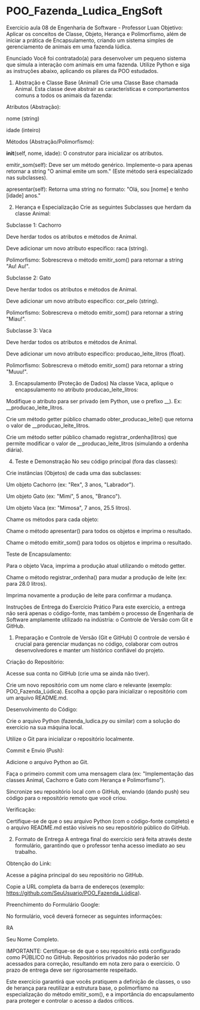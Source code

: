 # POO_Fazenda_Ludica_EngSoft
Exercício aula 08 de Engenharia de Software - Professor Luan
Objetivo: Aplicar os conceitos de Classe, Objeto, Herança e Polimorfismo, além de iniciar a prática de Encapsulamento, criando um sistema simples de gerenciamento de animais em uma fazenda lúdica.

Enunciado
Você foi contratado(a) para desenvolver um pequeno sistema que simula a interação com animais em uma fazenda. Utilize Python e siga as instruções abaixo, aplicando os pilares da POO estudados.

1. Abstração e Classe Base (Animal)
Crie uma Classe Base chamada Animal. Esta classe deve abstrair as características e comportamentos comuns a todos os animais da fazenda:

Atributos (Abstração):

nome (string)

idade (inteiro)

Métodos (Abstração/Polimorfismo):

__init__(self, nome, idade): O construtor para inicializar os atributos.

emitir_som(self): Deve ser um método genérico. Implemente-o para apenas retornar a string "O animal emite um som." (Este método será especializado nas subclasses).

apresentar(self): Retorna uma string no formato: "Olá, sou [nome] e tenho [idade] anos."

2. Herança e Especialização
Crie as seguintes Subclasses que herdam da classe Animal:

Subclasse 1: Cachorro

Deve herdar todos os atributos e métodos de Animal.

Deve adicionar um novo atributo específico: raca (string).
  
Polimorfismo: Sobrescreva o método emitir_som() para retornar a string "Au! Au!".

Subclasse 2: Gato

Deve herdar todos os atributos e métodos de Animal.

Deve adicionar um novo atributo específico: cor_pelo (string).

Polimorfismo: Sobrescreva o método emitir_som() para retornar a string "Miau!".

Subclasse 3: Vaca

Deve herdar todos os atributos e métodos de Animal.

Deve adicionar um novo atributo específico: producao_leite_litros (float).

Polimorfismo: Sobrescreva o método emitir_som() para retornar a string "Muuu!".

3. Encapsulamento (Proteção de Dados)
Na classe Vaca, aplique o encapsulamento no atributo producao_leite_litros:

Modifique o atributo para ser privado (em Python, use o prefixo __). Ex: __producao_leite_litros.

Crie um método getter público chamado obter_producao_leite() que retorna o valor de __producao_leite_litros.

Crie um método setter público chamado registrar_ordenha(litros) que permite modificar o valor de __producao_leite_litros (simulando a ordenha diária).

4. Teste e Demonstração
No seu código principal (fora das classes):

Crie instâncias (Objetos) de cada uma das subclasses:

Um objeto Cachorro (ex: "Rex", 3 anos, "Labrador").

Um objeto Gato (ex: "Mimi", 5 anos, "Branco").

Um objeto Vaca (ex: "Mimosa", 7 anos, 25.5 litros).

Chame os métodos para cada objeto:

Chame o método apresentar() para todos os objetos e imprima o resultado.

Chame o método emitir_som() para todos os objetos e imprima o resultado.

Teste de Encapsulamento:

Para o objeto Vaca, imprima a produção atual utilizando o método getter.

Chame o método registrar_ordenha() para mudar a produção de leite (ex: para 28.0 litros).

Imprima novamente a produção de leite para confirmar a mudança.

Instruções de Entrega do Exercício Prático
Para este exercício, a entrega não será apenas o código-fonte, mas também o processo de Engenharia de Software amplamente utilizado na indústria: o Controle de Versão com Git e GitHub.

1. Preparação e Controle de Versão (Git e GitHub)
O controle de versão é crucial para gerenciar mudanças no código, colaborar com outros desenvolvedores e manter um histórico confiável do projeto.

Criação do Repositório:

Acesse sua conta no GitHub (crie uma se ainda não tiver).

Crie um novo repositório com um nome claro e relevante (exemplo: POO_Fazenda_Lúdica). Escolha a opção para inicializar o repositório com um arquivo README.md.

Desenvolvimento do Código:

Crie o arquivo Python (fazenda_ludica.py ou similar) com a solução do exercício na sua máquina local.

Utilize o Git para inicializar o repositório localmente.

Commit e Envio (Push):

Adicione o arquivo Python ao Git.

Faça o primeiro commit com uma mensagem clara (ex: "Implementação das classes Animal, Cachorro e Gato com Herança e Polimorfismo").

Sincronize seu repositório local com o GitHub, enviando (dando push) seu código para o repositório remoto que você criou.

Verificação:

Certifique-se de que o seu arquivo Python (com o código-fonte completo) e o arquivo README.md estão visíveis no seu repositório público do GitHub.

2. Formato de Entrega
A entrega final do exercício será feita através deste formulário, garantindo que o professor tenha acesso imediato ao seu trabalho.

Obtenção do Link:

Acesse a página principal do seu repositório no GitHub.

Copie a URL completa da barra de endereços (exemplo: https://github.com/SeuUsuario/POO_Fazenda_Lúdica).

Preenchimento do Formulário Google:

No formulário, você deverá fornecer as seguintes informações:

RA

Seu Nome Completo.

IMPORTANTE: Certifique-se de que o seu repositório está configurado como PÚBLICO no GitHub. Repositórios privados não poderão ser acessados para correção, resultando em nota zero para o exercício. O prazo de entrega deve ser rigorosamente respeitado.

Este exercício garantirá que vocês pratiquem a definição de classes, o uso de herança para reutilizar a estrutura base, o polimorfismo na especialização do método emitir_som(), e a importância do encapsulamento para proteger e controlar o acesso a dados críticos.
